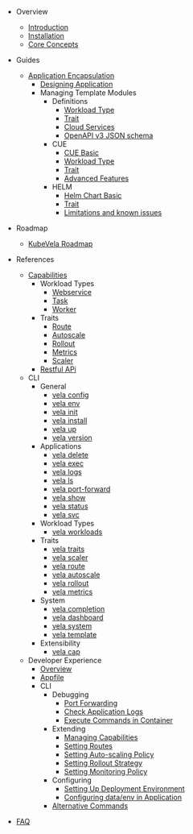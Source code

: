 - Overview
  - [Introduction](/en/introduction.md)
  - [Installation](/en/install.md)
  - [Core Concepts](/en/concepts.md)

- Guides 
  - [Application Encapsulation](/en/platform-engineers/overview.md)
    - [Designing Application](/en/application.md)
    - Managing Template Modules
      - Definitions
        - [Workload Type](/en/platform-engineers/workload-type.md)
        - [Trait](/en/platform-engineers/trait.md)
        - [Cloud Services](/en/platform-engineers/cloud-services.md)
        - [OpenAPI v3 JSON schema](/en/platform-engineers/openapi-v3-json-schema.md)
      - CUE
        - [CUE Basic](/en/cue/basic.md)
        - [Workload Type](/en/cue/workload-type.md)
        - [Trait](/en/cue/trait.md)
        - [Advanced Features](/en/cue/status.md)
      - HELM
        - [Helm Chart Basic](/en/helm/basic.md)
        - [Trait](/en/helm/trait.md)
        - [Limitations and known issues](/en/helm/known-issues.md)

- Roadmap
  - [KubeVela Roadmap](/en/roadmap.md)

- References
  - [Capabilities](/en/developers/references/README.md)
    - Workload Types
      - [Webservice](/en/developers/references/workload-types/webservice.md)
      - [Task](/en/developers/references/workload-types/task.md)
      - [Worker](/en/developers/references/workload-types/worker.md)
    - Traits
      - [Route](/en/developers/references/traits/route.md)
      - [Autoscale](/en/developers/references/traits/autoscale.md)
      - [Rollout](/en/developers/references/traits/rollout.md)
      - [Metrics](/en/developers/references/traits/metrics.md)
      - [Scaler](/en/developers/references/traits/scaler.md)
    - [Restful APi](/en/developers/references/restful-api/index.html ':ignore')
  - CLI
    - General
      - [vela config](/en/cli/vela_config.md)
      - [vela env](/en/cli/vela_env.md)
      - [vela init](/en/cli/vela_init.md)
      - [vela install](/en/cli/vela_install.md)
      - [vela up](/en/cli/vela_up.md)
      - [vela version](/en/cli/vela_version.md)
    - Applications
      - [vela delete](/en/cli/vela_delete.md)
      - [vela exec](/en/cli/vela_exec.md)
      - [vela logs](/en/cli/vela_logs.md)
      - [vela ls](/en/cli/vela_ls.md)
      - [vela port-forward](/en/cli/vela_port-forward.md)
      - [vela show](/en/cli/vela_show.md)
      - [vela status](/en/cli/vela_status.md)
      - [vela svc](/en/cli/vela_svc.md)
    - Workload Types
      - [vela workloads](/en/cli/vela_workloads.md)
    - Traits
      - [vela traits](/en/cli/vela_traits.md)
      - [vela scaler](/en/cli/vela_scaler.md)
      - [vela route](/en/cli/vela_route.md)
      - [vela autoscale](/en/cli/vela_autoscale.md)
      - [vela rollout](/en/cli/vela_rollout.md)
      - [vela metrics](/en/cli/vela_metrics.md)
    - System
      - [vela completion](/en/cli/vela_completion.md)
      - [vela dashboard](/en/cli/vela_dashboard.md)
      - [vela system](/en/cli/vela_system.md)
      - [vela template](/en/cli/vela_template.md)
    - Extensibility
      - [vela cap](/en/cli/vela_cap.md)
  - Developer Experience
    - [Overview](/en/quick-start-appfile.md)
    - [Appfile](/en/developers/learn-appfile.md)
    - CLI
      - Debugging
        - [Port Forwarding](/en/developers/port-forward.md)
        - [Check Application Logs](/en/developers/check-logs.md)
        - [Execute Commands in Container](/en/developers/exec-cmd.md)  
      - Extending
        - [Managing Capabilities](/en/developers/cap-center.md)
        - [Setting Routes](/en/developers/extensions/set-route.md)
        - [Setting Auto-scaling Policy](/en/developers/extensions/set-autoscale.md)
        - [Setting Rollout Strategy](/en/developers/extensions/set-rollout.md)
        - [Setting Monitoring Policy](/en/developers/extensions/set-metrics.md)
      - Configuring
        - [Setting Up Deployment Environment](/en/developers/config-enviroments.md)
        - [Configuring data/env in Application](/en/developers/config-app.md)
      - [Alternative Commands](/en/developers/alternative-cmd.md)
- [FAQ](/en/developers/references/devex/faq.md)
